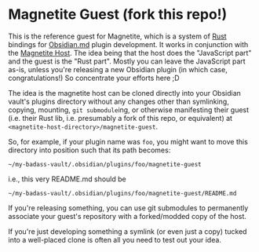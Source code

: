 # Magnetite Guest (fork this repo!)

This is the reference guest for Magnetite, which is a system of [Rust](https://www.rust-lang.org/) bindings for [Obsidian.md](https://obsidian.md/) plugin development. It works in conjunction with the [Magnetite Host](https://github.com/elmarsto/magnetite-host/). The idea being that the host does the "JavaScript part" and the guest is the "Rust part". Mostly you can leave the JavaScript part as-is, unless you're releasing a new Obsidian plugin (in which case, congratulations!) So concentrate your efforts here ;D

The idea is the magnetite host can be cloned directly into your Obsidian vault's plugins directory without any changes other than symlinking, copying, mounting, `git submodule`ing, or otherwise manifesting their
guest (i.e. their Rust lib, i.e. presumably a fork of this repo, or equivalent) at `<magnetite-host-directory>/magnetite-guest`.

So, for example, if your plugin name was `foo`, you might want to move this directory into position such that its path becomes:

`~/my-badass-vault/.obsidian/plugins/foo/magnetite-guest`

i.e., this very README.md should be

`~/my-badass-vault/.obsidian/plugins/foo/magnetite-guest/README.md`

If you're releasing something, you can use git submodules to permanently associate your guest's repository with a forked/modded copy of the host.

If you're just developing something a symlink (or even just a copy) tucked into a well-placed clone is often all you need to test out your idea.
